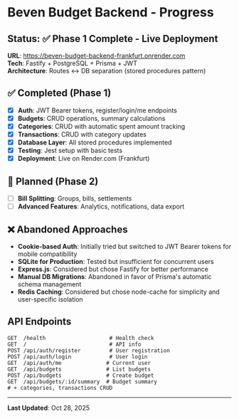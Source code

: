 # Beven Budget Backend - Progress

## Status: ✅ Phase 1 Complete - Live Deployment

**URL**: https://beven-budget-backend-frankfurt.onrender.com  
**Tech**: Fastify + PostgreSQL + Prisma + JWT  
**Architecture**: Routes ↔ DB separation (stored procedures pattern)

## ✅ Completed (Phase 1)
- [x] **Auth**: JWT Bearer tokens, register/login/me endpoints
- [x] **Budgets**: CRUD operations, summary calculations
- [x] **Categories**: CRUD with automatic spent amount tracking
- [x] **Transactions**: CRUD with category updates
- [x] **Database Layer**: All stored procedures implemented
- [x] **Testing**: Jest setup with basic tests
- [x] **Deployment**: Live on Render.com (Frankfurt)

## 🔄 Planned (Phase 2)
- [ ] **Bill Splitting**: Groups, bills, settlements
- [ ] **Advanced Features**: Analytics, notifications, data export

## ❌ Abandoned Approaches
- **Cookie-based Auth**: Initially tried but switched to JWT Bearer tokens for mobile compatibility
- **SQLite for Production**: Tested but insufficient for concurrent users
- **Express.js**: Considered but chose Fastify for better performance
- **Manual DB Migrations**: Abandoned in favor of Prisma's automatic schema management
- **Redis Caching**: Considered but chose node-cache for simplicity and user-specific isolation

## API Endpoints
```
GET  /health                    # Health check
GET  /                          # API info
POST /api/auth/register         # User registration
POST /api/auth/login            # User login
GET  /api/auth/me              # Current user
GET  /api/budgets              # List budgets
POST /api/budgets              # Create budget
GET  /api/budgets/:id/summary  # Budget summary
# + categories, transactions CRUD
```

---
**Last Updated**: Oct 28, 2025
